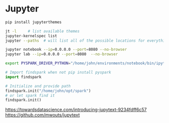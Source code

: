 # Jupyter

```bash
pip install jupyterthemes
```

```bash
jt -l     # list available themes
jupyter-kernelspec list
jupyter --paths  # will list all of the possible locations for everything it uses to run: kernels, extensions, pidfiles, etc.
```

```bash
jupyter notebook --ip=0.0.0.0 --port=8080 --no-browser
jupyter lab --ip=0.0.0.0 --port=8080  --no-browser
```

```bash
export PYSPARK_DRIVER_PYTHON="/home/john/environments/notebook/bin/ipython"
```

```python
# Import findspark when not pip install pyspark
import findspark

# Initialize and provide path
findspark.init("/home/john/opt/spark")
# or let spark find it
findspark.init()
```

https://towardsdatascience.com/introducing-jupytext-9234fdff6c57
https://github.com/mwouts/jupytext

